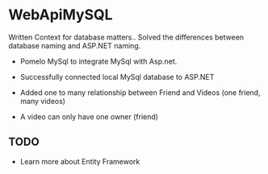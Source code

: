 # WebApiMySQL

Written Context for database matters..
Solved the differences between database naming and ASP.NET naming.

- Pomelo MySql to integrate MySql with Asp.net.
- Successfully connected local MySql database to ASP.NET

- Added one to many relationship between Friend and Videos (one friend, many videos)
- A video can only have one owner (friend)

## TODO
- Learn more about Entity Framework